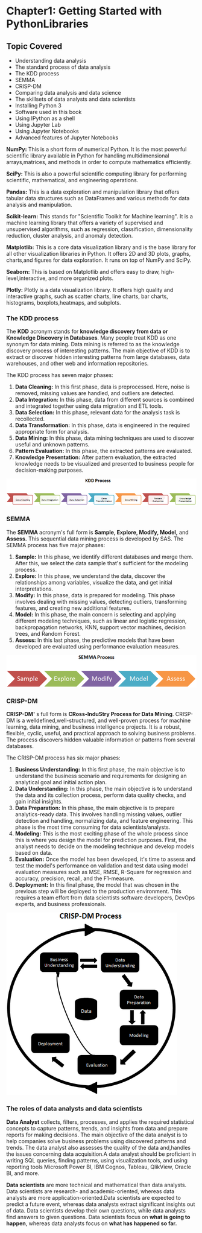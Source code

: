 # Chapter1: Getting Started with PythonLibraries

## Topic Covered

- Understanding data analysis
- The standard process of data analysis
- The KDD process
- SEMMA
- CRISP-DM
- Comparing data analysis and data science
- The skillsets of data analysts and data scientists
- Installing Python 3
- Software used in this book
- Using IPython as a shell
- Using Jupyter Lab
- Using Jupyter Notebooks
- Advanced features of Jupyter Notebooks

**NumPy:** This is a short form of numerical Python. It is the most powerful scientific library available in Python for handling multidimensional arrays,matrices, and methods in order to compute mathematics efficiently.

**SciPy:** This is also a powerful scientific computing library for performing
scientific, mathematical, and engineering operations.

**Pandas:** This is a data exploration and manipulation library that offers tabular data structures such as DataFrames and various methods for data analysis and manipulation.

**Scikit-learn:** This stands for "Scientific Toolkit for Machine learning". It is a machine learning library that offers a variety of supervised and unsupervised algorithms, such as regression, classification, dimensionality reduction, cluster analysis, and anomaly detection.

**Matplotlib:** This is a core data visualization library and is the base library for all other visualization libraries in Python. It offers 2D and 3D plots, graphs, charts,and figures for data exploration. It runs on top of NumPy and SciPy.

**Seaborn:** This is based on Matplotlib and offers easy to draw, high-level,interactive, and more organized plots.

**Plotly:** Plotly is a data visualization library. It offers high quality and interactive graphs, such as scatter charts, line charts, bar charts, histograms, boxplots,heatmaps, and subplots.

### The KDD process

The **KDD** acronym stands for **knowledge discovery from data or Knowledge Discovery in Databases**. Many people treat KDD as one synonym for data mining. Data mining is referred to as the knowledge discovery process of interesting patterns. The main objective of KDD is to extract or discover hidden interesting patterns from large databases, data
warehouses, and other web and information repositories.

The KDD process has seven major phases:

1. **Data Cleaning:** In this first phase, data is preprocessed. Here, noise is removed,
missing values are handled, and outliers are detected.
2. **Data Integration:** In this phase, data from different sources is combined and
integrated together using data migration and ETL tools.
3. **Data Selection:** In this phase, relevant data for the analysis task is recollected.
4. **Data Transformation:** In this phase, data is engineered in the required
appropriate form for analysis.
5. **Data Mining:** In this phase, data mining techniques are used to discover useful
and unknown patterns.
6. **Pattern Evaluation:** In this phase, the extracted patterns are evaluated.
7. **Knowledge Presentation:** After pattern evaluation, the extracted knowledge
needs to be visualized and presented to business people for decision-making
purposes.

![alt text](image.png)

### SEMMA

The **SEMMA** acronym's full form is **Sample, Explore, Modify, Model,** and **Assess.** This sequential data mining process is developed by SAS. The SEMMA process has five major phases:

1. **Sample:** In this phase, we identify different databases and merge them. After this, we select the data sample that's sufficient for the modeling process.
2. **Explore:** In this phase, we understand the data, discover the relationships among variables, visualize the data, and get initial interpretations.
3. **Modify:** In this phase, data is prepared for modeling. This phase involves dealing with missing values, detecting outliers, transforming features, and creating new additional features.
4. **Model:** In this phase, the main concern is selecting and applying different modeling techniques, such as linear and logistic regression, backpropagation networks, KNN, support vector machines, decision trees, and Random Forest.
5. **Assess:** In this last phase, the predictive models that have been developed are evaluated using performance evaluation measures.

![alt text](image-1.png)


### CRISP-DM

**CRISP-DM'** s full form is **CRoss-InduStry Process for Data Mining**. CRISP-DM is a welldefined,well-structured, and well-proven process for machine learning, data mining, and business intelligence projects. It is a robust, flexible, cyclic, useful, and practical approach to solving business problems. The process discovers hidden valuable information or patterns from several databases.

The CRISP-DM process has six major phases:

1. **Business Understanding:** In this first phase, the main objective is to understand the business scenario and requirements for designing an analytical goal and initial action plan.
2. **Data Understanding:** In this phase, the main objective is to understand the data and its collection process, perform data quality checks, and gain initial insights.
3. **Data Preparation:** In this phase, the main objective is to prepare analytics-ready data. This involves handling missing values, outlier detection and handling, normalizing data, and feature engineering. This phase is the most time consuming for data scientists/analysts.
4. **Modeling:** This is the most exciting phase of the whole process since this is where you design the model for prediction purposes. First, the analyst needs to decide on the modeling technique and develop models based on data.
5. **Evaluation:** Once the model has been developed, it's time to assess and test the model's performance on validation and test data using model evaluation measures such as MSE, RMSE, R-Square for regression and accuracy, precision, recall, and the F1-measure.
6. **Deployment:** In this final phase, the model that was chosen in the previous step will be deployed to the production environment. This requires a team effort from data scientists software developers, DevOps experts, and business professionals.

![alt text](image-2.png)

### The roles of data analysts and data scientists

**Data Analyst** collects, filters, processes, and applies the required statistical concepts to capture patterns, trends, and insights from data and prepare reports for making decisions. The main objective of the data analyst is to help companies solve business problems using discovered patterns and trends. The data analyst also assesses the quality of the data and,handles the issues concerning data acquisition.A data analyst should be proficient in writing SQL queries, finding patterns, using visualization tools, and using reporting tools Microsoft Power BI, IBM Cognos, Tableau, QlikView, Oracle BI, and more.

**Data scientists** are more technical and mathematical than data analysts. Data scientists are research- and academic-oriented, whereas data analysts are more application-oriented.Data scientists are expected to predict a future event, whereas data analysts extract significant insights out of data. Data scientists develop their own questions, while data analysts find answers to given questions. Data scientists focus on **what is going to happen**, whereas data analysts focus on **what has happened so far.** 

